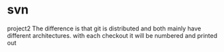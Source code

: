 # svn
project2
The difference is that git is distributed and both mainly have different architectures.
  with each checkout it will be numbered and printed out
  
